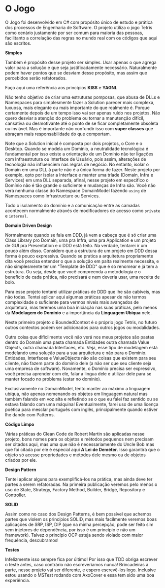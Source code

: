 # O Jogo

  O Jogo foi desenvolvido em C# com propósito único de estudo e prática dos processos de Engenharia de Software.
O projeto utiliza o jogo Tetris como cenário justamente por ser comum para maioria das pessoas, facilitanto a correlação das regras no mundo real com os códigos que aqui são escritos.

**Simples**

  Também é propósito desse projeto ser simples. Usar apenas o que agrega valor para a solução e que seja justificadamente necessário. Naturalmente podem haver pontos que se desviam desse propósito, mas assim que percebidos serão refatorados. 

Faço aqui uma referência aos princípios **KISS** e **YAGNI**.

Não tenho objetivo de criar uma estruturas pomposas, que abusa de DLLs e Namespaces para simplesmente fazer a Solution parecer mais complexa, luxuosa, mais elegante ou mais importante do que realmente é. Porque certamente depois de um tempo isso vai ser apenas ruído nos projetos.
Não quero desviar a atenção do problema ou tornar a manutenção difícil, cansativa ou desmotivante até o ponto de se ficar completamente obsoleta ou inviável.
Mas é importante não confundir isso com **super classes** que abraçam mais responsabilidade do que comportam.

Note que a Solution inicial é composta por dois projetos, o Core e o Desktop.
Quando se modela um Domínio, a neutralidade tecnológica é fundamental por isso existe a orientação de um Domínio não ter ligações com Infraestrutura ou Interface de Usuário, pois assim, alterações de tecnologia não influenciem nas regras de negócio.
No entanto, isolar o Domain em uma DLL à parte não é a única forma de fazer. Neste projeto por exemplo, opto por isolar a Interface e manter uma tríade (Domain, Infra e Services) em uma DLL separada, afinal, nesse projeto em específico o Domínio não é tão grande o suficiente e mudanças de Infra são.
Você não verá nenhuma classe do Namespace DomainModel fazendo ```using``` de Namespaces como Infrastructure ou Services.

Todo o isolamento do domínio e a comunicação entre as camadas acontecem normalmente através de modificadores de acesso como ```private``` e ```internal```.

**Domain Driven Design**

Normalmente quando se fala em DDD, já vem a cabeça que é só criar uma Class Library pro Domain, uma pra Infra, uma pra Application e um projeto de GUI pra Presentation e o DDD está feito.
Na verdade, tentarei ir um pouco além disso. Considero que a estrutura de um projeto em DDD dessa forma é pouco expressiva. Quando se pratica a arquitetura propriamente dita você precisa entender o que a solução em palta realmente necessita, e não simplesmente ter um "Template de DDD" que é só renomear e já tem a estrutura.
Ou seja, desde que você compreenda a metodologia e o benefício de cada prática, não precisará e nem deveria usar, uma receita de bolo.

Para esse projeto tentarei utilizar práticas de DDD que lhe são cabíveis, mas não todas.
Tentei aplicar aqui algumas práticas apesar de não termos complexidade o suficiente para vermos níveis mais avançados de arquitetura, mas teremos uma boa iniciação nas suas práticas, pelo menos da **Modelagem do Domínio** e a importância da **Linguagem Ubíqua** nele.

Neste primeiro projeto o BoundedContext é o próprio jogo Tetris, no futuro outros contextos podem ser adicionados para outros jogos ou modalidades.

Outra coisa que dificilmente você não verá nos meus projetos são pastas dentro do Domain uma pasta chamada Entidades outra chamada Value Objects, outra chamada Interfaces, etc. Veja, esse tipo de modelagem está modelando uma solução para a sua arquitetura e não para o Domínio. Entidades, Interfaces e ValueObjects não são coisas que existem para seu cliente, não fazem parte do domínio dele (a não ser que seu cliente seja uma empresa de software).
Novamente, o Domínio precisa ser expressivo, você precisa aprender com ele, falar a lingua dele e utilizar dele para se manter focado no problema (estar no domínio).

Exclusivamente no DomainModel, tento manter ao máximo a linguagem ubíqua, não apenas nomenando os objetos em linguagem natural mas também falando em voz alta e refletindo se o que eu falei faz sentido ou se estava falando com uma máquina! Eventualmente, farei uso de uma licença poética para mesclar português com inglês, principalmente quando estiver lhe dando com Patterns.

**Código Limpo**

Várias práticas do Clean Code de Robert Martin são aplicadas nesse projeto, bons nomes para os objetos e métodos pequenos nem precisam ser citados aqui, mas uma que não é necessariamente do Uncle Bob mas que foi citada por ele é especial aqui **A Lei de Deméter**.
Isso garantirá que o objeto só acesse propriedades e métodos dele mesmo ou de objetos criados por ele.

**Design Pattern**

Tentei aplicar alguns para exemplificá-los na prática, mas ainda deve ter partes a serem refatoradas.
Na primeira publicação veremos pelo menos o uso de State, Strategy, Factory Method, Builder, Bridge, Repository e Controller.

**SOLID**

Assim como no caso dos Design Patterns, é bem possível que achemos partes que violem os princípios SOLID, 
mas mais facilmente veremos boas aplicações de SRP, ISP, DIP (que na minha percepção, pode ser feito sim sem injetores de dependência, por isso é um princípio e não um framework).
Talvez o princípio OCP esteja sendo violado com maior frequência, descubramos!

**Testes**

Infelizmente isso sempre fica por último! Por isso que TDD obriga escrever o teste antes, caso contrário não escreveríamos nunca! Brincadeiras à parte, nesse projeto vai ser diferente, e espero escrevê-los logo.
Inclusive estou usando o MSTest rodando com AxoCover e essa tem sido uma boa experiência.
